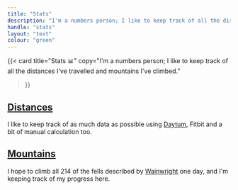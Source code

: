 ```yaml
---
title: "Stats"
description: "I'm a numbers person; I like to keep track of all the distances I've travelled and mountains I've climbed."
handle: "stats"
layout: "text"
colour: "green"
---
```


{{<
  card
  title="Stats 📊"
  copy="I'm a numbers person; I like to keep track of all the distances I've travelled and mountains I've climbed."
>}}

## [Distances](/stats/distances)

I like to keep track of as much data as possible using [Daytum](http://daytum.com/CraigBaldwin), Fitbit and a bit of manual calculation too.

## [Mountains](/stats/mountains)

I hope to climb all 214 of the fells described by [Wainwright](http://www.wainwright.org.uk/about_aw.html) one day, and I'm keeping track of my progress here.